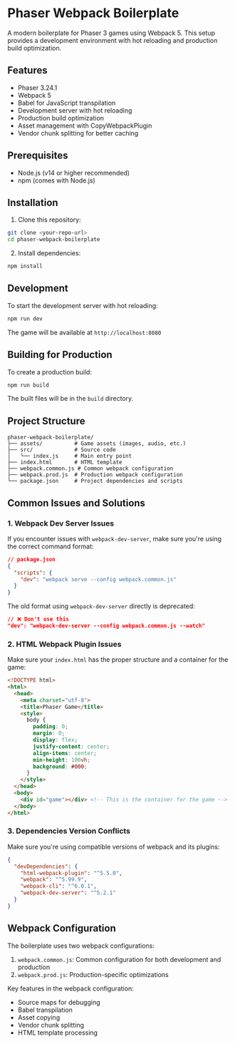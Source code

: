 # Phaser Webpack Boilerplate

A modern boilerplate for Phaser 3 games using Webpack 5. This setup provides a development environment with hot reloading and production build optimization.

## Features

- Phaser 3.24.1
- Webpack 5
- Babel for JavaScript transpilation
- Development server with hot reloading
- Production build optimization
- Asset management with CopyWebpackPlugin
- Vendor chunk splitting for better caching

## Prerequisites

- Node.js (v14 or higher recommended)
- npm (comes with Node.js)

## Installation

1. Clone this repository:
```bash
git clone <your-repo-url>
cd phaser-webpack-boilerplate
```

2. Install dependencies:
```bash
npm install
```

## Development

To start the development server with hot reloading:
```bash
npm run dev
```

The game will be available at `http://localhost:8080`

## Building for Production

To create a production build:
```bash
npm run build
```

The built files will be in the `build` directory.

## Project Structure

```
phaser-webpack-boilerplate/
├── assets/          # Game assets (images, audio, etc.)
├── src/             # Source code
│   └── index.js     # Main entry point
├── index.html       # HTML template
├── webpack.common.js # Common webpack configuration
├── webpack.prod.js  # Production webpack configuration
└── package.json     # Project dependencies and scripts
```

## Common Issues and Solutions

### 1. Webpack Dev Server Issues

If you encounter issues with `webpack-dev-server`, make sure you're using the correct command format:

```json
// package.json
{
  "scripts": {
    "dev": "webpack serve --config webpack.common.js"
  }
}
```

The old format using `webpack-dev-server` directly is deprecated:
```json
// ❌ Don't use this
"dev": "webpack-dev-server --config webpack.common.js --watch"
```

### 2. HTML Webpack Plugin Issues

Make sure your `index.html` has the proper structure and a container for the game:

```html
<!DOCTYPE html>
<html>
  <head>
    <meta charset="utf-8">
    <title>Phaser Game</title>
    <style>
      body {
        padding: 0;
        margin: 0;
        display: flex;
        justify-content: center;
        align-items: center;
        min-height: 100vh;
        background: #000;
      }
    </style>
  </head>
  <body>
    <div id="game"></div> <!-- This is the container for the game -->
  </body>
</html>
```

### 3. Dependencies Version Conflicts

Make sure you're using compatible versions of webpack and its plugins:

```json
{
  "devDependencies": {
    "html-webpack-plugin": "^5.5.0",
    "webpack": "^5.99.9",
    "webpack-cli": "^6.0.1",
    "webpack-dev-server": "^5.2.1"
  }
}
```

## Webpack Configuration

The boilerplate uses two webpack configurations:

1. `webpack.common.js`: Common configuration for both development and production
2. `webpack.prod.js`: Production-specific optimizations

Key features in the webpack configuration:
- Source maps for debugging
- Babel transpilation
- Asset copying
- Vendor chunk splitting
- HTML template processing